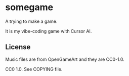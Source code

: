 # somegame

A trying to make a game.

It is my vibe-coding game with Cursor AI.

## License

Music files are from OpenGameArt and they are CC0-1.0.

CC0 1.0. See COPYING file.
